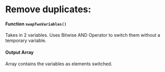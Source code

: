 
#   Remove duplicates:

####    Function    `swapTwoVariables()`

Takes in 2 variables. Uses Bitwise AND Operator to switch them without a temporary variable.


####    Output  Array

Array contains the variables as elements switched.
